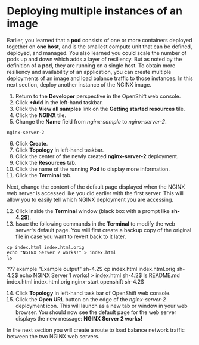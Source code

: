 # Deploying multiple instances of an image

Earlier, you learned that a **pod** consists of one or more containers deployed together on **one host**, and is the smallest compute unit that can be defined, deployed, and managed. You also learned you could scale the number of pods up and down which adds a layer of resiliency.  But as noted by the definition of a **pod**, they are running on a single host.  To obtain more resiliency and availability of an application, you can create multiple deployments of an image and load balance traffic to those instances.  In this next section, deploy another instance of the NGINX image.

1. Return to the **Developer** perspective in the OpenShift web console.
2. Click **+Add** in the left-hand taskbar.
3. Click the **View all samples** link on the **Getting started resources** tile.
4. Click the **NGINX** tile.
5. Change the **Name** field from _nginx-sample_ to _nginx-server-2_.
```
nginx-server-2
```
6. Click **Create**.
7. Click **Topology** in left-hand taskbar.
8. Click the center of the newly created **nginx-server-2** deployment.
9. Click the **Resources** tab.
10. Click the name of the running **Pod** to display more information.
11. Click the **Terminal** tab.

Next, change the content of the default page displayed when the NGINX web server is accessed like you did earlier with the first server. This will allow you to easily tell which NGINX deployment you are accessing.

12. Click inside the **Terminal** window (black box with a prompt like **sh-4.2$**).
13. Issue the following commands in the **Terminal** to modify the web server's default page. You will first create a backup copy of the original file in case you want to revert back to it later.

```
cp index.html index.html.orig
echo "NGINX Server 2 works!" > index.html
ls
```

??? example "Example output"
   sh-4.2$ cp index.html index.html.orig
   sh-4.2$ echo NGINX Server 1 works! > index.html
   sh-4.2$ ls
   README.md  index.html  index.html.orig  nginx-start  openshift
   sh-4.2$

14. Click **Topology** in left-hand task bar of OpenShift web console.
15. Click the **Open URL** button on the edge of the _nginx-server-2_ deployment icon. This will launch as a new tab or window in your web browser. You should now see the default page for the web server displays the new message: **NGINX Server 2 works!**

In the next section you will create a route to load balance network traffic between the two NGINX web servers. 
